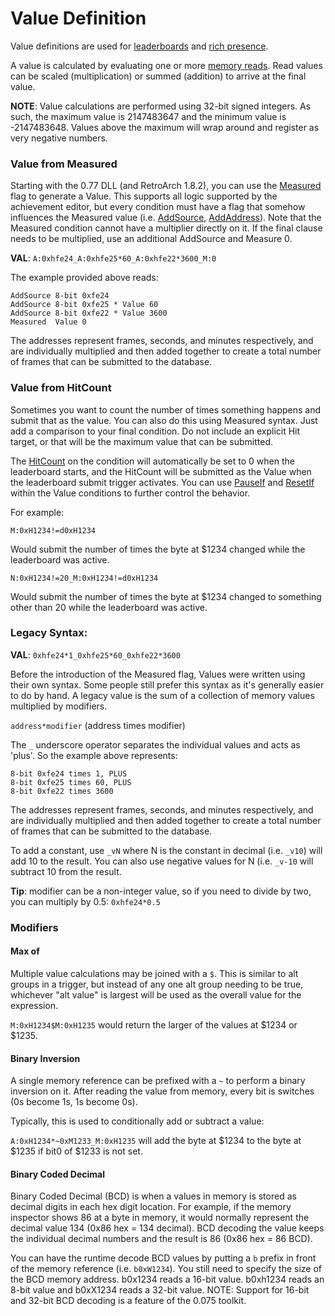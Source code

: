 # Value Definition

Value definitions are used for [leaderboards](Leaderboards#value) and [rich presence](Rich-Presence#value-properties).

A value is calculated by evaluating one or more [memory reads](Condition-Syntax). Read values can be scaled (multiplication) or summed (addition) to arrive at the final value.

**NOTE**: Value calculations are performed using 32-bit signed integers. As such, the maximum value is 2147483647 and the minimum value is -2147483648. Values above the maximum will wrap around and register as very negative numbers.

### Value from Measured

Starting with the 0.77 DLL (and RetroArch 1.8.2), you can use the [Measured](Measured-Flag) flag to generate a Value. This supports all logic supported by the achievement editor, but every condition must have a flag that somehow influences the Measured value (i.e. [AddSource](AddSource-Flag), [AddAddress](AddAddress-Flag)). Note that the Measured condition cannot have a multiplier directly on it. If the final clause needs to be multiplied, use an additional AddSource and Measure 0.

**VAL**: `A:0xhfe24_A:0xhfe25*60_A:0xhfe22*3600_M:0`

The example provided above reads:

```
AddSource 8-bit 0xfe24
AddSource 8-bit 0xfe25 * Value 60
AddSource 8-bit 0xfe22 * Value 3600
Measured  Value 0
```

The addresses represent frames, seconds, and minutes respectively, and are individually multiplied and then added together to create a total number of frames that can be submitted to the database.

### Value from HitCount

Sometimes you want to count the number of times something happens and submit that as the value. You can also do this using Measured syntax. Just add a comparison to your final condition. Do not include an explicit Hit target, or that will be the maximum value that can be submitted.

The [HitCount](Hit-Counts) on the condition will automatically be set to 0 when the leaderboard starts, and the HitCount will be submitted as the Value when the leaderboard submit trigger activates. You can use [PauseIf](PauseIf-Flag) and [ResetIf](ResetIf-Flag) within the Value conditions to further control the behavior.

For example:

```
M:0xH1234!=d0xH1234
```

Would submit the number of times the byte at $1234 changed while the leaderboard was active.

```
N:0xH1234!=20_M:0xH1234!=d0xH1234
```

Would submit the number of times the byte at $1234 changed to something other than 20 while the leaderboard was active.

### Legacy Syntax:

**VAL**: `0xhfe24*1_0xhfe25*60_0xhfe22*3600`

Before the introduction of the Measured flag, Values were written using their own syntax. Some people still prefer this syntax as it's generally easier to do by hand. A legacy value is the sum of a collection of memory values multiplied by modifiers.

`address*modifier` (address times modifier)

The `_` underscore operator separates the individual values and acts as 'plus'. So the example above represents:

```
8-bit 0xfe24 times 1, PLUS
8-bit 0xfe25 times 60, PLUS
8-bit 0xfe22 times 3600
```

The addresses represent frames, seconds, and minutes respectively, and are individually multiplied and then added together to create a total number of frames that can be submitted to the database.

To add a constant, use `_vN` where N is the constant in decimal (i.e. `_v10`) will add 10 to the result. You can also use negative values for N (i.e. `_v-10` will subtract 10 from the result.

**Tip**: modifier can be a non-integer value, so if you need to divide by two, you can multiply by 0.5: `0xhfe24*0.5`

### Modifiers

#### Max of

Multiple value calculations may be joined with a `$`. This is similar to alt groups in a trigger, but instead of any one alt group needing to be true, whichever "alt value" is largest will be used as the overall value for the expression.

`M:0xH1234$M:0xH1235` would return the larger of the values at $1234 or $1235.

#### Binary Inversion

A single memory reference can be prefixed with a `~` to perform a binary inversion on it. After reading the value from memory, every bit is switches (0s become 1s, 1s become 0s).

Typically, this is used to conditionally add or subtract a value:

`A:0xH1234*~0xM1233_M:0xH1235` will add the byte at $1234 to the byte at $1235 if bit0 of $1233 is not set.

#### Binary Coded Decimal

Binary Coded Decimal (BCD) is when a values in memory is stored as decimal digits in each hex digit location. For example, if the memory inspector shows 86 at a byte in memory, it would normally represent the decimal value 134 (0x86 hex = 134 decimal). BCD decoding the value keeps the individual decimal numbers and the result is 86 (0x86 hex = 86 BCD).

You can have the runtime decode BCD values by putting a `b` prefix in front of the memory reference (i.e. `b0xW1234`). You still need to specify the size of the BCD memory address. b0x1234 reads a 16-bit value. b0xh1234 reads an 8-bit value and b0xX1234 reads a 32-bit value. NOTE: Support for 16-bit and 32-bit BCD decoding is a feature of the 0.075 toolkit.
